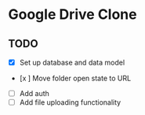 # Google Drive Clone

## TODO

- [x] Set up database and data model
- [x ] Move folder open state to URL
- [ ] Add auth
- [ ] Add file uploading functionality